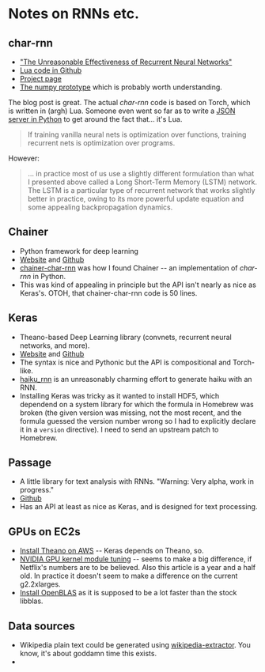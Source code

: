 # Notes on RNNs etc.


## char-rnn

* ["The Unreasonable Effectiveness of Recurrent Neural Networks"](http://karpathy.github.io/2015/05/21/rnn-effectiveness/)
* [Lua code in Github](https://github.com/karpathy/char-rnn)
* [Project page](http://cs.stanford.edu/people/karpathy/char-rnn/)
* [The numpy prototype](https://gist.github.com/karpathy/d4dee566867f8291f086) which is probably worth understanding.


The blog post is great. The actual *char-rnn* code is based on Torch, which is written in (argh) Lua. Someone even went so far as to write a [JSON server in Python](https://github.com/samim23/char-rnn-api) to get around the fact that... it's Lua.

> If training vanilla neural nets is optimization over functions, training recurrent nets is optimization over programs.

However:

> ... in practice most of us use a slightly different formulation than what I presented above called a Long Short-Term Memory (LSTM) network. The LSTM is a particular type of recurrent network that works slightly better in practice, owing to its more powerful update equation and some appealing backpropagation dynamics.

## Chainer

* Python framework for deep learning
* [Website](http://chainer.org/) and [Github](https://github.com/pfnet/chainer)
* [chainer-char-rnn](https://github.com/yusuketomoto/chainer-char-rnn) was how I found Chainer -- an implementation of *char-rnn* in Python.
* This was kind of appealing in principle but the API isn't nearly as nice as Keras's. OTOH, that chainer-char-rnn code is 50 lines.

## Keras

* Theano-based Deep Learning library (convnets, recurrent neural networks, and more).
* [Website](http://keras.io/) and [Github](https://github.com/fchollet/keras)
* The syntax is nice and Pythonic but the API is compositional and Torch-like.
* [haiku_rnn](https://github.com/napsternxg/haiku_rnn) is an unreasonably charming effort to generate haiku with an RNN.
* Installing Keras was tricky as it wanted to install HDF5, which dependend on a system library for which the formula in Homebrew was broken (the given version was missing, not the most recent, and the formula guessed the version number wrong so I had to explicitly declare it in a `version` directive). I need to send an upstream patch to Homebrew.

## Passage

* A little library for text analysis with RNNs. "Warning: Very alpha, work in progress."
* [Github](https://github.com/IndicoDataSolutions/Passage)
* Has an API at least as nice as Keras, and is designed for text processing.

## GPUs on EC2s

* [Install Theano on AWS](http://markus.com/install-theano-on-aws/) -- Keras depends on Theano, so.
* [NVIDIA GPU kernel module tuning](http://techblog.netflix.com/2014/02/distributed-neural-networks-with-gpus.html) -- seems to make a big difference, if Netflix's numbers are to be believed. Also this article is a year and a half old. In practice it doesn't seem to make a difference on the current g2.2xlarges.
* [Install OpenBLAS](http://www.stat.cmu.edu/~nmv/2013/07/09/for-faster-r-use-openblas-instead-better-than-atlas-trivial-to-switch-to-on-ubuntu/) as it is supposed to be a lot faster than the stock libblas.

## Data sources

* Wikipedia plain text could be generated using [wikipedia-extractor](https://github.com/bwbaugh/wikipedia-extractor). You know, it's about goddamn time this exists.
* 